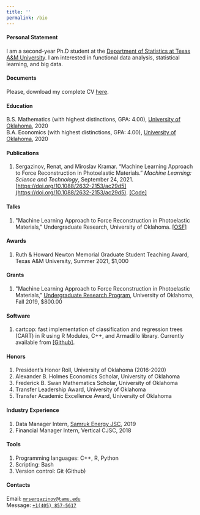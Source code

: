 ```yaml
---
title: ''
permalink: /bio
---
```


#### Personal Statement

I am a second-year Ph.D student at the [Department of Statistics at Texas A&M University](https://stat.tamu.edu/). I am interested in functional data analysis, statistical learning, and big data.

#### Documents
Please, download my complete CV [here](https://drive.google.com/file/d/1-N6sYMpYoAFKtGYILjIJvpTSZAAfJZox/view?usp=sharing).

#### Education

B.S. Mathematics (with highest distinctions, GPA: 4.00), [University of Oklahoma](https://www.ou.edu/), 2020  
B.A. Economics (with highest distinctions, GPA: 4.00), [University of Oklahoma](https://www.ou.edu/), 2020


#### Publications

1. Sergazinov, Renat, and Miroslav Kramar. “Machine Learning Approach to Force Reconstruction in Photoelastic Materials.” *Machine Learning: Science and Technology*, September 24, 2021. [https://doi.org/10.1088/2632-2153/ac29d5](https://doi.org/10.1088/2632-2153/ac29d5). [\[Code\]](https://github.com/mrsergazinov/particle-force-cnn)

#### Talks

1. "Machine Learning Approach to Force Reconstruction in Photoelastic Materials," Undergraduate Research, University of Oklahoma. [\[OSF\]](https://osf.io/5epzm/)

#### Awards

1. Ruth & Howard Newton Memorial Graduate Student Teaching Award, Texas A&M University, Summer 2021, $1,000

#### Grants

1. "Machine Learning Approach to Force Reconstruction in Photoelastic Materials," [Undergraduate Research Program](https://www.ou.edu/honors/undergraduate-research/urop), University of Oklahoma, Fall 2019, $800.00


#### Software

1. cartcpp: fast implementation of classification and regression trees (CART) in R using R Modules, C++, and Armadillo library. Currently available from [\[Github\]](https://github.com/mrsergazinov/cartcpp). 

#### Honors

1. President’s Honor Roll, University of Oklahoma (2016-2020)
2. Alexander B. Holmes Economics Scholar, University of Oklahoma
3. Frederick B. Swan Mathematics Scholar, University of Oklahoma
4. Transfer Leadership Award, University of Oklahoma
5. Transfer Academic Excellence Award, University of Oklahoma

#### Industry Experience

1. Data Manager Intern, [Samruk Energy JSC](https://www.samruk-energy.kz/en/), 2019
2. Financial Manager Intern, Vertical CJSC, 2018

#### Tools

1. Programming languages: C++, R, Python
2. Scripting: Bash
3. Version control: Git (Github)

#### Contacts

Email: [`mrsergazinov@tamu.edu`](mailto:mrsergazinov@tamu.edu)  
Message: [`+1(405) 857-5617`](sms:14058575617)
